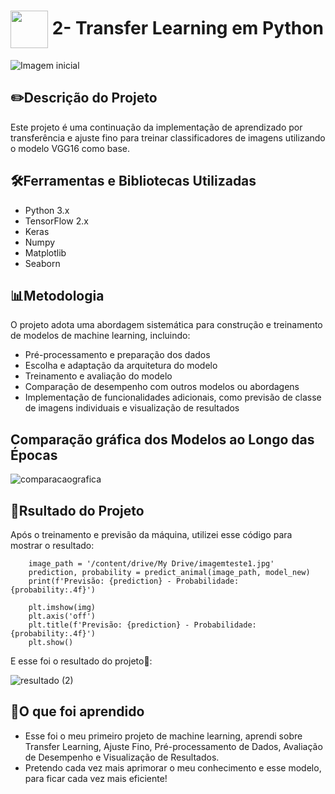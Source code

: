<h1>
     <img align="center" width="60px" src="https://hermes.dio.me/lab_projects/badges/910385c0-bf47-4285-9cf1-c4b5b1022a59.png">
    <span>2- Transfer Learning em Python</span>
</h1>

![Imagem inicial](https://encrypted-tbn0.gstatic.com/images?q=tbn:ANd9GcQdBRrgpw7_rI5kkvM_zWtCiwf_kUEpvQKFfg&usqp=CAU)

## ✏️Descrição do Projeto

Este projeto é uma continuação da implementação de aprendizado por transferência e ajuste fino para treinar classificadores de imagens utilizando o modelo VGG16 como base. 

## 🛠️Ferramentas e Bibliotecas Utilizadas

- Python 3.x
- TensorFlow 2.x
- Keras
- Numpy
- Matplotlib
- Seaborn

## 📊Metodologia

O projeto adota uma abordagem sistemática para construção e treinamento de modelos de machine learning, incluindo:

- Pré-processamento e preparação dos dados
- Escolha e adaptação da arquitetura do modelo
- Treinamento e avaliação do modelo
- Comparação de desempenho com outros modelos ou abordagens
- Implementação de funcionalidades adicionais, como previsão de classe de imagens individuais e visualização de resultados

## Comparação gráfica dos Modelos ao Longo das Épocas

![comparacaografica](https://github.com/FernandaMancini/Formacao-Machine-Learning-Specialist/assets/108295414/c3b11231-f2db-4be5-9557-d652cda3e068)

## 🎉Rsultado do Projeto
Após o treinamento e previsão da máquina, utilizei esse código para mostrar o resultado:

        image_path = '/content/drive/My Drive/imagemteste1.jpg'
        prediction, probability = predict_animal(image_path, model_new)
        print(f'Previsão: {prediction} - Probabilidade: {probability:.4f}')

        plt.imshow(img)
        plt.axis('off')
        plt.title(f'Previsão: {prediction} - Probabilidade: {probability:.4f}')
        plt.show()

E esse foi o resultado do projeto🌟:

![resultado (2)](https://github.com/FernandaMancini/Formacao-Machine-Learning-Specialist/assets/108295414/417da355-fcd1-419b-83a4-4a99a6dc51c7)

## 🧠O que foi aprendido
- Esse foi o meu primeiro projeto de machine learning, aprendi sobre Transfer Learning, Ajuste Fino, Pré-processamento de Dados, Avaliação de Desempenho e Visualização de Resultados.
- Pretendo cada vez mais aprimorar o meu conhecimento e esse modelo, para ficar cada vez mais eficiente!

